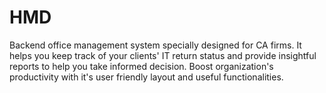 # HMD

Backend office management system specially designed for CA firms. It helps you keep track of your clients' IT return status and provide insightful reports to help you take informed decision. Boost organization's productivity with it's user friendly layout and useful functionalities.
